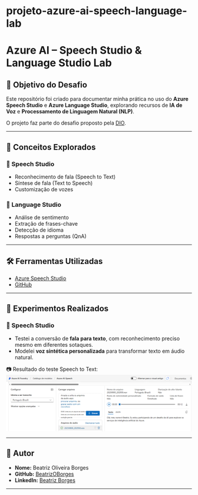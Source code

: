 # projeto-azure-ai-speech-language-lab

# Azure AI – Speech Studio & Language Studio Lab

## 🎯 Objetivo do Desafio
Este repositório foi criado para documentar minha prática no uso do **Azure Speech Studio** e **Azure Language Studio**, explorando recursos de **IA de Voz** e **Processamento de Linguagem Natural (NLP)**.  

O projeto faz parte do desafio proposto pela [DIO](https://www.dio.me/).

---

## 🧠 Conceitos Explorados
### 🔹 Speech Studio
- Reconhecimento de fala (Speech to Text)
- Síntese de fala (Text to Speech)
- Customização de vozes

### 🔹 Language Studio
- Análise de sentimento
- Extração de frases-chave
- Detecção de idioma
- Respostas a perguntas (QnA)

---

## 🛠️ Ferramentas Utilizadas
- [Azure Speech Studio](https://speech.microsoft.com/)
- [GitHub](https://github.com/)

---

## 📌 Experimentos Realizados
### 🔹 Speech Studio
- Testei a conversão de **fala para texto**, com reconhecimento preciso mesmo em diferentes sotaques.  
- Modelei **voz sintética personalizada** para transformar texto em áudio natural.  

📷 Resultado do teste Speech to Text:
![Speech Studio – Teste Fala para Texto](./images/speech-demo.png)

---
## 👤 Autor
- **Nome:** Beatriz Oliveira Borges  
- **GitHub:** [BeatrizOBorges](https://github.com/BeatrizOBorges)  
- **LinkedIn:** [Beatriz Borges](https://www.linkedin.com/in/beatriz-borges-24a776268/)

---
